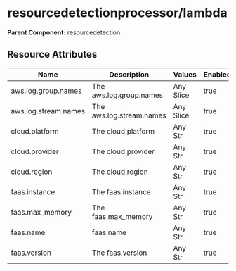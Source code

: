 [comment]: <> (Code generated by mdatagen. DO NOT EDIT.)

# resourcedetectionprocessor/lambda

**Parent Component:** resourcedetection

## Resource Attributes

| Name | Description | Values | Enabled |
| ---- | ----------- | ------ | ------- |
| aws.log.group.names | The aws.log.group.names | Any Slice | true |
| aws.log.stream.names | The aws.log.stream.names | Any Slice | true |
| cloud.platform | The cloud.platform | Any Str | true |
| cloud.provider | The cloud.provider | Any Str | true |
| cloud.region | The cloud.region | Any Str | true |
| faas.instance | The faas.instance | Any Str | true |
| faas.max_memory | The faas.max_memory | Any Str | true |
| faas.name | faas.name | Any Str | true |
| faas.version | The faas.version | Any Str | true |
